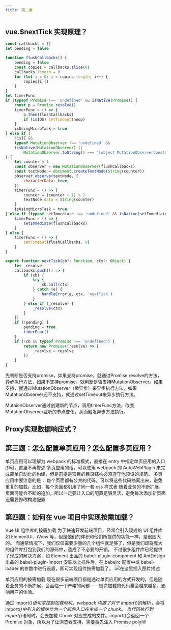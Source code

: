 ```yaml
---
title: 第二章
---
```


## vue.$nextTick 实现原理？

```javascript
const callbacks = []
let pending = false

function flushCallbacks() {
	pending = false
	const copies = callbacks.slice(0)
	callbacks.length = 0
	for (let i = 0; i < copies.length; i++) {
		copies[i]()
	}
}
let timerFunc
if (typeof Promise !== 'undefined' && isNative(Promise)) {
	const p = Promise.resolve()
	timerFunc = () => {
		p.then(flushCallbacks)
		if (isIOS) setTimeout(noop)
	}
	isUsingMicroTask = true
} else if (
	!isIE &&
	typeof MutationObserver !== 'undefined' &&
	(isNative(MutationObserver) ||
		MutationObserver.toString() === '[object MutationObserverConstructor]')
) {
	let counter = 1
	const observer = new MutationObserver(flushCallbacks)
	const textNode = document.createTextNode(String(counter))
	observer.observe(textNode, {
		characterData: true,
	})
	timerFunc = () => {
		counter = (counter + 1) % 2
		textNode.data = String(counter)
	}
	isUsingMicroTask = true
} else if (typeof setImmediate !== 'undefined' && isNative(setImmediate)) {
	timerFunc = () => {
		setImmediate(flushCallbacks)
	}
} else {
	timerFunc = () => {
		setTimeout(flushCallbacks, 0)
	}
}

export function nextTick(cb?: Function, ctx?: Object) {
	let _resolve
	callbacks.push(() => {
		if (cb) {
			try {
				cb.call(ctx)
			} catch (e) {
				handleError(e, ctx, 'nextTick')
			}
		} else if (_resolve) {
			_resolve(ctx)
		}
	})
	if (!pending) {
		pending = true
		timerFunc()
	}
	if (!cb && typeof Promise !== 'undefined') {
		return new Promise((resolve) => {
			_resolve = resolve
		})
	}
}
```
  先判断是否支持promise，如果支持promise。就通过Promise.resolve的方法，异步执行方法，如果不支持promise，就判断是否支持MutationObserver。如果支持，就通过MutationObserver（微异步）来异步执行方法，如果MutationObserver还不支持，就通过setTimeout来异步执行方法。

  MutaionObserver通过创建新的节点，调用timerFunc方法，改变MutationObserver监听的节点变化，从而触发异步方法执行。

## Proxy实现数据响应式？

## 第三题：怎么配置单页应用？怎么配置多页应用？

单页应用可以理解为 webpack 的标准模式，直接在 entry 中指定单页应用的入口即可，这里不再赘述
多页应用的话，可以使用 webpack 的 AutoWebPlugin 来完成简单自动化的构建，但是前提是项目的目录结构必须遵守他预设的规范。 多页应用中要注意的是：
每个页面都有公共的代码，可以将这些代码抽离出来，避免重复的加载。比如，每个页面都引用了同一套 css 样式表
随着业务的不断扩展，页面可能会不断的追加，所以一定要让入口的配置足够灵活，避免每次添加新页面还需要修改构建配置

## 第四题：如何在 vue 项目中实现按需加载？

Vue UI 组件库的按需加载 为了快速开发前端项目，经常会引入现成的 UI 组件库如 ElementUI、iView 等，但是他们的体积和他们所提供的功能一样，是很庞大的。 而通常情况下，我们仅仅需要少量的几个组件就足够了，但是我们却将庞大的组件库打包到我们的源码中，造成了不必要的开销。
不过很多组件库已经提供了现成的解决方案，如 Element 出品的 babel-plugin-component 和 AntDesign 出品的 babel-plugin-import 安装以上插件后，在.babelrc 配置中或 babel-loader 的参数中进行设置，即可实现组件按需加载了。
![在这里插入图片描述](https://img-blog.csdnimg.cn/dd79ac82e9b54269bd60e21c1426233b.png?x-oss-process=image/watermark,type_d3F5LXplbmhlaQ,shadow_50,text_Q1NETiBA5bCP6IyD6aaG,size_14,color_FFFFFF,t_70,g_se,x_16)

单页应用的按需加载 现在很多前端项目都是通过单页应用的方式开发的，但是随着业务的不断扩展，会面临一个严峻的问题——首次加载的代码量会越来越多，影响用户的体验。

通过 import(_)语句来控制加载时机，webpack 内置了对于 import(_)的解析，会将 import(_)中引入的模块作为一个新的入口在生成一个 chunk。 当代码执行到 import(_)语句时，会去加载 Chunk 对应生成的文件。import()会返回一个 Promise 对象，所以为了让浏览器支持，需要事先注入 Promise polyfill

